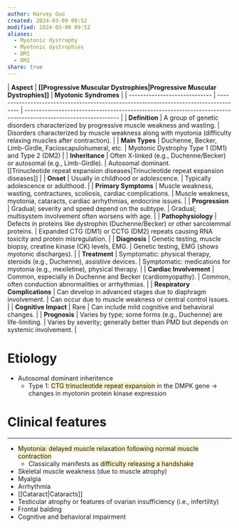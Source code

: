 ```yaml
---
author: Harvey Guo
created: 2024-03-09 09:52
modified: 2024-03-09 09:52
aliases:
  - Myotonic dystrophy
  - Myotonic dystrophies
  - DM1
  - DM2
share: true
---
```


| **Aspect**                    | **[[Progressive Muscular Dystrophies|Progressive Muscular Dystrophies]]**                                               | **Myotonic Syndromes**                                                                                          |
| ----------------------------- | -------------------------------------------------------------------------------------- | --------------------------------------------------------------------------------------------------------------- |
| **Definition**                | A group of genetic disorders characterized by progressive muscle weakness and wasting. | Disorders characterized by muscle weakness along with myotonia (difficulty relaxing muscles after contraction). |
| **Main Types**                | Duchenne, Becker, Limb-Girdle, Facioscapulohumeral, etc.                               | Myotonic Dystrophy Type 1 (DM1) and Type 2 (DM2)                                                                |
| **Inheritance**               | Often X-linked (e.g., Duchenne/Becker) or autosomal (e.g., Limb-Girdle).               | Autosomal dominant.<br>[[Trinucleotide repeat expansion diseases|Trinucleotide repeat expansion diseases]]                                              |
| **Onset**                     | Usually in childhood or adolescence.                                                   | Typically adolescence or adulthood.                                                                             |
| **Primary Symptoms**          | Muscle weakness, wasting, contractures, scoliosis, cardiac complications.              | Muscle weakness, myotonia, cataracts, cardiac arrhythmias, endocrine issues.                                    |
| **Progression**               | Gradual; severity and speed depend on the subtype.                                     | Gradual; multisystem involvement often worsens with age.                                                        |
| **Pathophysiology**           | Defects in proteins like dystrophin (Duchenne/Becker) or other sarcolemmal proteins.   | Expanded CTG (DM1) or CCTG (DM2) repeats causing RNA toxicity and protein misregulation.                        |
| **Diagnosis**                 | Genetic testing, muscle biopsy, creatine kinase (CK) levels, EMG.                      | Genetic testing, EMG (shows myotonic discharges).                                                               |
| **Treatment**                 | Symptomatic: physical therapy, steroids (e.g., Duchenne), assistive devices.           | Symptomatic: medications for myotonia (e.g., mexiletine), physical therapy.                                     |
| **Cardiac Involvement**       | Common, especially in Duchenne and Becker (cardiomyopathy).                            | Common, often conduction abnormalities or arrhythmias.                                                          |
| **Respiratory Complications** | Can develop in advanced stages due to diaphragm involvement.                           | Can occur due to muscle weakness or central control issues.                                                     |
| **Cognitive Impact**          | Rare                                                                                   | Can include mild cognitive and behavioral changes.                                                              |
| **Prognosis**                 | Varies by type; some forms (e.g., Duchenne) are life-limiting.                         | Varies by severity; generally better than PMD but depends on systemic involvement.                              |


# Etiology
- Autosomal dominant inheritence
	- Type 1: <span style="background:rgba(240, 200, 0, 0.2)">CTG trinucleotide repeat expansion</span> in the DMPK gene → changes in myotonin protein kinase expression
# Clinical features
---
- <span style="background:rgba(240, 200, 0, 0.2)">Myotonia: delayed muscle relaxation following normal muscle contraction</span>
	- Classically manifests as <span style="background:rgba(240, 200, 0, 0.2)">difficulty releasing a handshake</span>
- Skeletal muscle weakness (due to muscle atrophy)
- Myalgia
- Arrhythmia 
- [[Cataract|Cataracts]]
- Testicular atrophy or features of ovarian insufficiency (i.e., infertility)
- Frontal balding
- Cognitive and behavioral impairment

